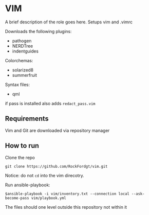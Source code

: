 VIM
=========

A brief description of the role goes here. Setups vim and .vimrc 


Downloads the following plugins:
  - pathogen
  - NERDTree
  - indentguides

Colorchemas:
  - solarized8
  - summerfruit

Syntax files:
  - qml

if pass is installed also adds `redact_pass.vim`


Requirements
------------

Vim and Git are downloaded via repository manager 

How to run 
----------

Clone the repo
```
git clone https://github.com/RockFordgt/vim.git
```
Notice: do not `cd` into the vim direcotry.

Run ansible-playbook:

```
$ansible-playbook -i vim/inventory.txt --connection local --ask-become-pass vim/playbook.yml
```

The files should one level outside this repository not within it
